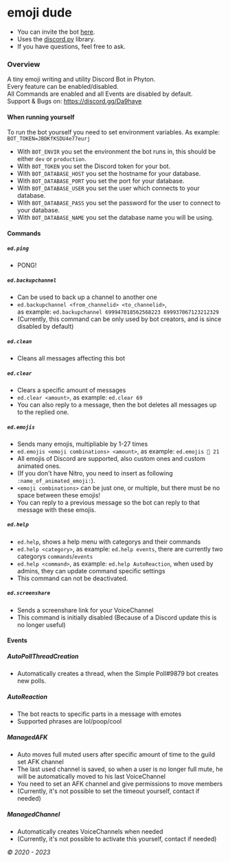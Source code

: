 # emoji dude

- You can invite the bot [here](https://discord.com/api/oauth2/authorize?client_id=580065523098976256&permissions=2112&scope=bot).
- Uses the [discord.py](https://github.com/Rapptz/discord.py) library.
- If you have questions, feel free to ask.

### Overview

A tiny emoji writing and utility Discord Bot in Phyton. \
Every feature can be enabled/disabled. \
All Commands are enabled and all Events are disabled by default. \
Support & Bugs on: <https://discord.gg/Da9haye>

#### When running yourself

To run the bot yourself you need to set environment variables. As example: `BOT_TOKEN=JBDKfKSDU4e77eurj`
- With `BOT_ENVIR` you set the environment the bot runs in, this should be either `dev` or `production`.
- With `BOT_TOKEN` you set the Discord token for your bot.
- With `BOT_DATABASE_HOST` you set the hostname for your database.
- With `BOT_DATABASE_PORT` you set the port for your database.
- With `BOT_DATABASE_USER` you set the user which connects to your database.
- With `BOT_DATABASE_PASS` you set the password for the user to connect to your database.
- With `BOT_DATABASE_NAME` you set the database name you will be using.

#### Commands

##### `ed.ping`
* PONG!

##### `ed.backupchannel`
* Can be used to back up a channel to another one
* `ed.backupchannel <from_channelid> <to_channelid>`, <br> as example: `ed.backupchannel 699947018562568223 699937067123212329`
* (Currently, this command can be only used by bot creators, and is since disabled by default)

##### `ed.clean`
* Cleans all messages affecting this bot

##### `ed.clear`
* Clears a specific amount of messages
* `ed.clear <amount>`, as example: `ed.clear 69`
* You can also reply to a message, then the bot deletes all messages up to the replied one.

##### `ed.emojis`
* Sends many emojis, multipliable by 1-27 times
* `ed.emojis <emoji combinations> <amount>`, as example: `ed.emojis 👾 21`
* All emojis of Discord are supported, also custom ones and custom animated ones.
* (If you don't have Nitro, you need to insert as following `:name_of_animated_emoji:`).
* `<emoji combinations>` can be just one, or multiple, but there must be no space between these emojis!
* You can reply to a previous message so the bot can reply to that message with these emojis.

##### `ed.help`
* `ed.help`, shows a help menu with categorys and their commands
* `ed.help <category>`, as example: `ed.help events`, there are currently two categorys `commands`/`events`
* `ed.help <command>`, as example: `ed.help AutoReaction`, when used by admins, they can update command specific settings
* This command can not be deactivated.

##### `ed.screenshare`
* Sends a screenshare link for your VoiceChannel
* This command is initially disabled (Because of a Discord update this is no longer useful)

#### Events

##### AutoPollThreadCreation
* Automatically creates a thread, when the Simple Poll#9879 bot creates new polls.

##### AutoReaction
* The bot reacts to specific parts in a message with emotes
* Supported phrases are lol/poop/cool

##### ManagedAFK
* Auto moves full muted users after specific amount of time to the guild set AFK channel
* The last used channel is saved, so when a user is no longer full mute, he will be automatically moved to his last VoiceChannel
* You need to set an AFK channel and give permissions to move members
* (Currently, it's not possible to set the timeout yourself, contact if needed)

##### ManagedChannel
* Automatically creates VoiceChannels when needed
* (Currently, it's not possible to activate this yourself, contact if needed)

*© 2020 - 2023*